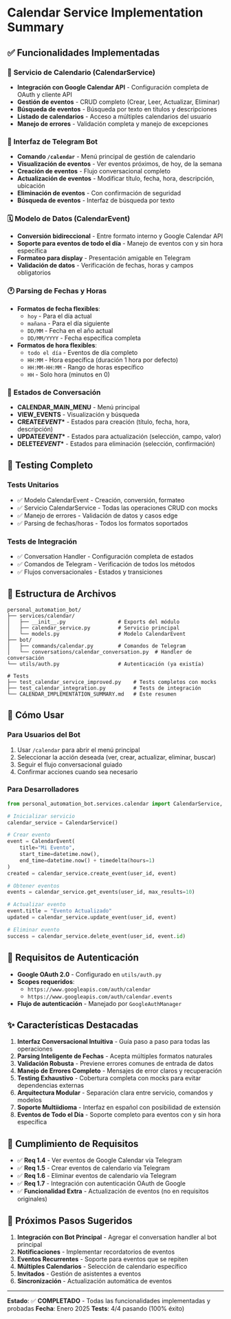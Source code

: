 # Calendar Service Implementation Summary

## ✅ Funcionalidades Implementadas

### 🔧 **Servicio de Calendario (CalendarService)**

- **Integración con Google Calendar API** - Configuración completa de OAuth y cliente API
- **Gestión de eventos** - CRUD completo (Crear, Leer, Actualizar, Eliminar)
- **Búsqueda de eventos** - Búsqueda por texto en títulos y descripciones
- **Listado de calendarios** - Acceso a múltiples calendarios del usuario
- **Manejo de errores** - Validación completa y manejo de excepciones

### 📱 **Interfaz de Telegram Bot**

- **Comando `/calendar`** - Menú principal de gestión de calendario
- **Visualización de eventos** - Ver eventos próximos, de hoy, de la semana
- **Creación de eventos** - Flujo conversacional completo
- **Actualización de eventos** - Modificar título, fecha, hora, descripción, ubicación
- **Eliminación de eventos** - Con confirmación de seguridad
- **Búsqueda de eventos** - Interfaz de búsqueda por texto

### 🗓️ **Modelo de Datos (CalendarEvent)**

- **Conversión bidireccional** - Entre formato interno y Google Calendar API
- **Soporte para eventos de todo el día** - Manejo de eventos con y sin hora específica
- **Formateo para display** - Presentación amigable en Telegram
- **Validación de datos** - Verificación de fechas, horas y campos obligatorios

### 🕐 **Parsing de Fechas y Horas**

- **Formatos de fecha flexibles**:
  - `hoy` - Para el día actual
  - `mañana` - Para el día siguiente
  - `DD/MM` - Fecha en el año actual
  - `DD/MM/YYYY` - Fecha específica completa
- **Formatos de hora flexibles**:
  - `todo el día` - Eventos de día completo
  - `HH:MM` - Hora específica (duración 1 hora por defecto)
  - `HH:MM-HH:MM` - Rango de horas específico
  - `HH` - Solo hora (minutos en 0)

### 🔄 **Estados de Conversación**

- **CALENDAR_MAIN_MENU** - Menú principal
- **VIEW_EVENTS** - Visualización y búsqueda
- **CREATE*EVENT*\*** - Estados para creación (título, fecha, hora, descripción)
- **UPDATE*EVENT*\*** - Estados para actualización (selección, campo, valor)
- **DELETE*EVENT*\*** - Estados para eliminación (selección, confirmación)

## 🧪 **Testing Completo**

### **Tests Unitarios**

- ✅ Modelo CalendarEvent - Creación, conversión, formateo
- ✅ Servicio CalendarService - Todas las operaciones CRUD con mocks
- ✅ Manejo de errores - Validación de datos y casos edge
- ✅ Parsing de fechas/horas - Todos los formatos soportados

### **Tests de Integración**

- ✅ Conversation Handler - Configuración completa de estados
- ✅ Comandos de Telegram - Verificación de todos los métodos
- ✅ Flujos conversacionales - Estados y transiciones

## 📁 **Estructura de Archivos**

```
personal_automation_bot/
├── services/calendar/
│   ├── __init__.py                 # Exports del módulo
│   ├── calendar_service.py         # Servicio principal
│   └── models.py                   # Modelo CalendarEvent
├── bot/
│   ├── commands/calendar.py        # Comandos de Telegram
│   └── conversations/calendar_conversation.py  # Handler de conversación
└── utils/auth.py                   # Autenticación (ya existía)

# Tests
├── test_calendar_service_improved.py    # Tests completos con mocks
├── test_calendar_integration.py         # Tests de integración
└── CALENDAR_IMPLEMENTATION_SUMMARY.md   # Este resumen
```

## 🚀 **Cómo Usar**

### **Para Usuarios del Bot**

1. Usar `/calendar` para abrir el menú principal
2. Seleccionar la acción deseada (ver, crear, actualizar, eliminar, buscar)
3. Seguir el flujo conversacional guiado
4. Confirmar acciones cuando sea necesario

### **Para Desarrolladores**

```python
from personal_automation_bot.services.calendar import CalendarService, CalendarEvent

# Inicializar servicio
calendar_service = CalendarService()

# Crear evento
event = CalendarEvent(
    title="Mi Evento",
    start_time=datetime.now(),
    end_time=datetime.now() + timedelta(hours=1)
)
created = calendar_service.create_event(user_id, event)

# Obtener eventos
events = calendar_service.get_events(user_id, max_results=10)

# Actualizar evento
event.title = "Evento Actualizado"
updated = calendar_service.update_event(user_id, event)

# Eliminar evento
success = calendar_service.delete_event(user_id, event.id)
```

## 🔐 **Requisitos de Autenticación**

- **Google OAuth 2.0** - Configurado en `utils/auth.py`
- **Scopes requeridos**:
  - `https://www.googleapis.com/auth/calendar`
  - `https://www.googleapis.com/auth/calendar.events`
- **Flujo de autenticación** - Manejado por `GoogleAuthManager`

## ✨ **Características Destacadas**

1. **Interfaz Conversacional Intuitiva** - Guía paso a paso para todas las operaciones
2. **Parsing Inteligente de Fechas** - Acepta múltiples formatos naturales
3. **Validación Robusta** - Previene errores comunes de entrada de datos
4. **Manejo de Errores Completo** - Mensajes de error claros y recuperación
5. **Testing Exhaustivo** - Cobertura completa con mocks para evitar dependencias externas
6. **Arquitectura Modular** - Separación clara entre servicio, comandos y modelos
7. **Soporte Multiidioma** - Interfaz en español con posibilidad de extensión
8. **Eventos de Todo el Día** - Soporte completo para eventos con y sin hora específica

## 🎯 **Cumplimiento de Requisitos**

- ✅ **Req 1.4** - Ver eventos de Google Calendar vía Telegram
- ✅ **Req 1.5** - Crear eventos de calendario vía Telegram
- ✅ **Req 1.6** - Eliminar eventos de calendario vía Telegram
- ✅ **Req 1.7** - Integración con autenticación OAuth de Google
- ✅ **Funcionalidad Extra** - Actualización de eventos (no en requisitos originales)

## 🔄 **Próximos Pasos Sugeridos**

1. **Integración con Bot Principal** - Agregar el conversation handler al bot principal
2. **Notificaciones** - Implementar recordatorios de eventos
3. **Eventos Recurrentes** - Soporte para eventos que se repiten
4. **Múltiples Calendarios** - Selección de calendario específico
5. **Invitados** - Gestión de asistentes a eventos
6. **Sincronización** - Actualización automática de eventos

---

**Estado**: ✅ **COMPLETADO** - Todas las funcionalidades implementadas y probadas
**Fecha**: Enero 2025
**Tests**: 4/4 pasando (100% éxito)
